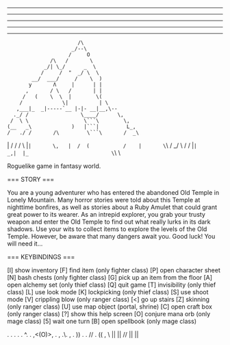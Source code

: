 ***** ****   ***  *     *       ***** ***** *     * ***** *     *****
* * * *   * *   * *     *       * * * *     **   ** *   * *     *
  *   ****  *   * *     *         *   ***   * * * * ****  *     ***
  *   * *   *   * *     *         *   *     *  *  * *     *     *
  *   *  *   ***  ***** *****     *   ***** *     * *     ***** *****

                           /\ 
                         _/--\ 
                        /     O 
                  /\   /       \ 
                _/| \_/      _  \ 
               /     /  "  _/ \  \ 
            __/  ___/     /    \  ) 
           y       Λ     |      | | 
          ,       / \   /       | | 
         /   (    \  \  |        \( 
        /             \|          | \ 
       ,___|_  _|-----`__ |-|- __|__,\--
      ._/ /                 \____/      \, 
     /  \ \                  \```\        \, 
    (__   _\             )   |```|         L_, 
    /   ./ /       /\         \```\       /  _\ 
   |   /  /       /  \        |```|       \,   | 
  /  (           /    |       \```\       /  _/ \ 
 /              /             |```|           _,| 
 |_                           \```\             \ 

Roguelike game in fantasy world.

=== STORY ===

You are a young adventurer who has entered the abandoned Old Temple in Lonely
Mountain. Many horror stories were told about this Temple at nighttime bonfires,
as well as stories about a Ruby Amulet that could grant great power to its wearer.
As an intrepid explorer, you grab your trusty weapon and enter the Old Temple to
find out what really lurks in its dark shadows. Use your wits to collect items to
explore the levels of the Old Temple. However, be aware that many dangers await you.
Good luck! You will need it...

=== KEYBINDINGS ===

[I] show inventory                        [F] find item (only fighter class)
[P] open character sheet                  [N] bash chests (only fighter class)
[G] pick up an item from the floor        [A] open alchemy set (only thief class)
[Q] quit game                             [T] invisibility (only thief class)
[L] use look mode                         [K] lockpicking (only thief class)
[S] use shoot mode                        [V] crippling blow (only ranger class)
[<] go up stairs                          [Z] skinning (only ranger class)
[U] use map object (portal, shrine)       [C] open craft box (only ranger class)
[?] show this help screen                 [O] conjure mana orb (only mage class)
[5] wait one turn                         [B] open spellbook (only mage class)

 .   . .   .
    . ^.
.  ,<(O)>,    .
,    .\\.       ,
    .  )) .
 .    //
  .  ((      ,
      \\
      ||
      ||
      //
     ||
     ||







